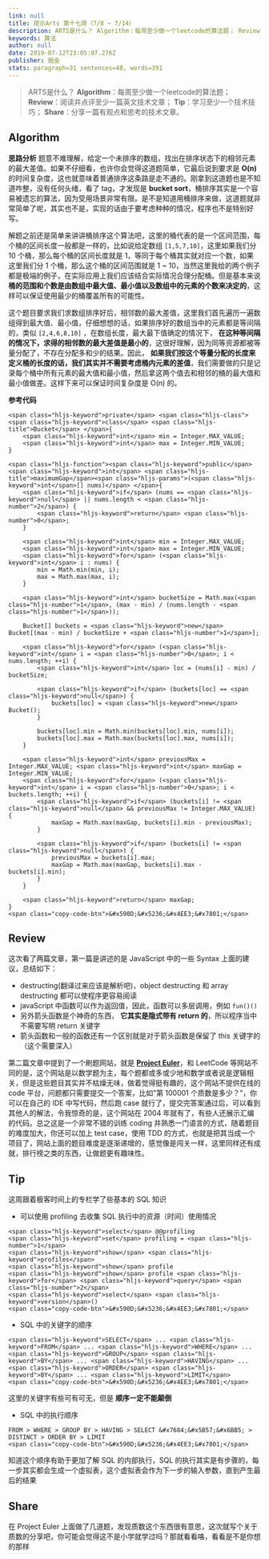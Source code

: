 ```yaml
---
link: null
title: 提示Arts 第十七周（7/8 ~ 7/14）
description: ARTS是什么？ Algorithm：每周至少做一个leetcode的算法题； Review：阅读并点评至少一篇英文技术文章； Tip：学习至少一个技术技巧； Share：分享一篇有观点和思考的技术文章。 Algorithm LeetCode 164. M
keywords: 算法
author: null
date: 2019-07-12T23:05:07.276Z
publisher: 掘金
stats: paragraph=31 sentences=48, words=391
---
```

> ARTS是什么？
**Algorithm**：每周至少做一个leetcode的算法题；
**Review**：阅读并点评至少一篇英文技术文章；
**Tip**：学习至少一个技术技巧；
**Share**：分享一篇有观点和思考的技术文章。

## Algorithm

**思路分析**
题意不难理解，给定一个未排序的数组，找出在排序状态下的相邻元素的最大差值。如果不仔细看，也许你会觉得这道题简单，它最后说到要求是 **O(n)** 的时间复杂度，这也就意味着普通排序这条路是走不通的。刚拿到这道题也是不知道咋整，没有任何头绪，看了 tag，才发现是 **bucket sort**，桶排序其实是一个容易被遗忘的算法，因为受用场景非常有限。是不是知道用桶排序来做，这道题就非常简单了呢，其实也不是，实现的话由于要考虑种种的情况，程序也不是特别好写。

解题之前还是简单来讲讲桶排序这个算法吧，这里的桶代表的是一个区间范围，每个桶的区间长度一般都是一样的，比如说给定数组 `[1,5,7,10]`，这里如果我们分 10 个桶，那么每个桶的区间长度就是 1，等同于每个桶其实就对应一个数，如果这里我们分 1 个桶，那么这个桶的区间范围就是 1 ~ 10，当然这里我给的两个例子都是极端的例子，在实际应用上我们应该结合实际情况合理分配桶。但是基本来说 **桶的范围和个数是由数组中最大值、最小值以及数组中的元素的个数来决定的**，这样可以保证使用最少的桶覆盖所有的可能性。

这个题目要求我们求数组排序好后，相邻数的最大差值，这里我们首先遍历一遍数组得到最大值、最小值，仔细想想的话，如果排序好的数组当中的元素都是等间隔的，类似 `[2,4,6,8,10]` ，在数组长度，最大最下值确定的情况下， **在这种等间隔的情况下，求得的相邻数的最大差值是最小的**，这很好理解，因为同等资源都被等量分配了，不存在分配多和少的结果。因此， **如果我们按这个等量分配的长度来定义桶的长度的话，我们其实并不需要考虑桶内元素的差值**，我们需要做的只是记录每个桶中所有元素的最大值和最小值，然后拿这两个值去和相邻的桶的最大值和最小值做差。这样下来可以保证时间复杂度是 O(n) 的。

**参考代码**

```
<span class="hljs-keyword">private</span> <span class="hljs-class"><span class="hljs-keyword">class</span> <span class="hljs-title">Bucket</span> </span>{
    <span class="hljs-keyword">int</span> min = Integer.MAX_VALUE;
    <span class="hljs-keyword">int</span> max = Integer.MIN_VALUE;
}

<span class="hljs-function"><span class="hljs-keyword">public</span> <span class="hljs-keyword">int</span> <span class="hljs-title">maximumGap</span><span class="hljs-params">(<span class="hljs-keyword">int</span>[] nums)</span> </span>{
    <span class="hljs-keyword">if</span> (nums == <span class="hljs-keyword">null</span> || nums.length < <span class="hljs-number">2</span>) {
        <span class="hljs-keyword">return</span> <span class="hljs-number">0</span>;
    }

    <span class="hljs-keyword">int</span> min = Integer.MAX_VALUE;
    <span class="hljs-keyword">int</span> max = Integer.MIN_VALUE;
    <span class="hljs-keyword">for</span> (<span class="hljs-keyword">int</span> i : nums) {
        min = Math.min(min, i);
        max = Math.max(max, i);
    }

    <span class="hljs-keyword">int</span> bucketSize = Math.max(<span class="hljs-number">1</span>, (max - min) / (nums.length - <span class="hljs-number">1</span>));

    Bucket[] buckets = <span class="hljs-keyword">new</span> Bucket[(max - min) / bucketSize + <span class="hljs-number">1</span>];

    <span class="hljs-keyword">for</span> (<span class="hljs-keyword">int</span> i = <span class="hljs-number">0</span>; i < nums.length; ++i) {
        <span class="hljs-keyword">int</span> loc = (nums[i] - min) / bucketSize;

        <span class="hljs-keyword">if</span> (buckets[loc] == <span class="hljs-keyword">null</span>) {
            buckets[loc] = <span class="hljs-keyword">new</span> Bucket();
        }

        buckets[loc].min = Math.min(buckets[loc].min, nums[i]);
        buckets[loc].max = Math.max(buckets[loc].max, nums[i]);
    }

    <span class="hljs-keyword">int</span> previousMax = Integer.MAX_VALUE; <span class="hljs-keyword">int</span> maxGap = Integer.MIN_VALUE;
    <span class="hljs-keyword">for</span> (<span class="hljs-keyword">int</span> i = <span class="hljs-number">0</span>; i < buckets.length; ++i) {
        <span class="hljs-keyword">if</span> (buckets[i] != <span class="hljs-keyword">null</span> && previousMax != Integer.MAX_VALUE) {
            maxGap = Math.max(maxGap, buckets[i].min - previousMax);
        }

        <span class="hljs-keyword">if</span> (buckets[i] != <span class="hljs-keyword">null</span>) {
            previousMax = buckets[i].max;
            maxGap = Math.max(maxGap, buckets[i].max - buckets[i].min);
        }
    }

    <span class="hljs-keyword">return</span> maxGap;
}
<span class="copy-code-btn">&#x590D;&#x5236;&#x4EE3;&#x7801;</span>
```

## Review

这次看了两篇文章，第一篇是讲述的是 JavaScript 中的一些 Syntax 上面的建议，总结如下：

* destructing(翻译过来应该是解析吧)，object destructing 和 array destructing 都可以使程序更容易阅读
* javaScript 中函数可以作为返回值，因此，函数可以多层调用，例如 `fun()()`
* 另外箭头函数是个神奇的东西， **它其实是隐式带有 return 的**，所以程序当中不需要写明 return 关键字
* 箭头函数和一般的函数还有一个区别就是对于箭头函数是保留了 this 关键字的（这个需要深入）

第二篇文章中提到了一个刷题网站，就是 **[Project Euler](https://link.juejin.im?target=https%3A%2F%2Fprojecteuler.net)**，和 LeetCode 等网站不同的是，这个网站是以数学题为主，每个题都或多或少地和数学或者说是逻辑相关，但是这些题目其实并不枯燥无味，做着觉得挺有趣的，这个网站不提供在线的 code 平台，问题都只需要提交一个答案，比如"第 100001 个质数是多少？"，你可以在自己的 IDE 中写代码，然后跑 case 就行了，提交完答案通过后，可以看到其他人的解法，令我惊奇的是，这个网站在 2004 年就有了，有些人还展示汇编的代码。总之这是一个非常不错的训练 coding 并熟悉一门语言的方式，随着题目的难度加大，你还可以加上 test case，使用 TDD 的方式，也就是把其当成一个项目了，网站上面的题目难度是逐渐递增的，感觉像是闯关一样，这里同样还有成就，排行榜之类的东西，让做题更有趣味性。

## Tip

这周跟着极客时间上的专栏学了些基本的 SQL 知识

* 可以使用 profiling 去收集 SQL 执行中的资源（时间）使用情况

```
<span class="hljs-keyword">select</span> @@profiling
<span class="hljs-keyword">set</span> profiling = <span class="hljs-number">1</span>
<span class="hljs-keyword">show</span> <span class="hljs-keyword">profiles</span>
<span class="hljs-keyword">show</span> profile
<span class="hljs-keyword">show</span> profile <span class="hljs-keyword">for</span> <span class="hljs-keyword">query</span> <span class="hljs-number">2</span>
<span class="hljs-keyword">select</span> <span class="hljs-keyword">version</span>()
<span class="copy-code-btn">&#x590D;&#x5236;&#x4EE3;&#x7801;</span>
```
* SQL 中的关键字的顺序

```
<span class="hljs-keyword">SELECT</span> ... <span class="hljs-keyword">FROM</span> ... <span class="hljs-keyword">WHERE</span> ... <span class="hljs-keyword">GROUP</span> <span class="hljs-keyword">BY</span> ... <span class="hljs-keyword">HAVING</span> ... <span class="hljs-keyword">ORDER</span> <span class="hljs-keyword">BY</span> ... <span class="hljs-keyword">LIMIT</span>
<span class="copy-code-btn">&#x590D;&#x5236;&#x4EE3;&#x7801;</span>
```

这里的关键字有些可有可无，但是 **顺序一定不能颠倒**
* SQL 中的执行顺序

```
FROM > WHERE > GROUP BY > HAVING > SELECT &#x7684;&#x5B57;&#x6BB5; > DISTINCT > ORDER BY > LIMIT
<span class="copy-code-btn">&#x590D;&#x5236;&#x4EE3;&#x7801;</span>
```

知道这个顺序有助于更加了解 SQL 的内部执行，SQL 的执行其实是有步骤的，每一步其实都会生成一个虚拟表，这个虚拟表会作为下一步的输入参数，直到产生最后的结果

## Share

在 Project Euler 上面做了几道题，发现质数这个东西很有意思，这次就写个关于质数的分享吧，你可能会觉得这不是小学就学过吗？那就看看咯，看看是不是你想的那样
